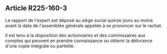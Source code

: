 Article R225-160-3
----
Le rapport de l'expert est déposé au siège social quinze jours au moins avant la
date de l'assemblée générale appelée à se prononcer sur le rachat.

Il est tenu à la disposition des actionnaires et des commissaires aux comptes
qui peuvent en prendre connaissance ou obtenir la délivrance d'une copie
intégrale ou partielle.

